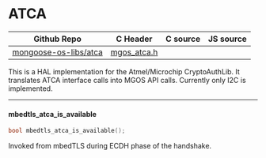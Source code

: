 # ATCA
| Github Repo | C Header | C source  | JS source |
| ----------- | -------- | --------  | ----------------- |
| [mongoose-os-libs/atca](https://github.com/mongoose-os-libs/atca) | [mgos_atca.h](https://github.com/mongoose-os-libs/atca/tree/master/include/mgos_atca.h) | &nbsp;  | &nbsp;         |



This is a HAL implementation for the Atmel/Microchip CryptoAuthLib. It
translates ATCA interface calls into MGOS API calls. Currently only I2C is
implemented.


 ----- 
#### mbedtls_atca_is_available

```c
bool mbedtls_atca_is_available();
```
<div class="apidescr">
 Invoked from mbedTLS during ECDH phase of the handshake. 
</div>
